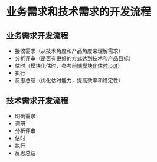 # 业务需求和技术需求的开发流程

## 业务需求开发流程

* 接收需求（从技术角度和产品角度来理解需求）
* 分析评审（是否有更好的方式达到技术和产品目标）
* 估时（模块化估时，参考[前端模块化估时.pdf](/assets/前端模块化估时.pdf)）
* 执行
* 反思总结（优化估时能力，提高效率和稳定性）

## 技术需求开发流程

* 明确需求
* 调研
* 分析评审
* 估时
* 执行
* 反思总结
